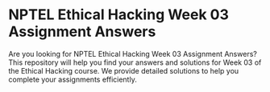 # NPTEL Ethical Hacking Week 03 Assignment Answers

Are you looking for NPTEL Ethical Hacking Week 03 Assignment Answers? This repository will help you find your answers and solutions for Week 03 of the Ethical Hacking course. We provide detailed solutions to help you complete your assignments efficiently.